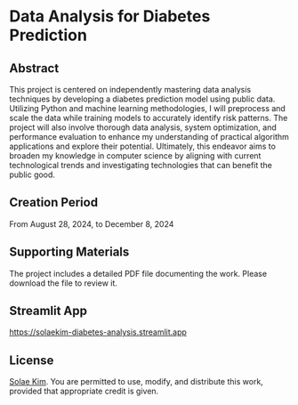 # Data Analysis for Diabetes Prediction
## Abstract
This project is centered on independently mastering data analysis techniques by developing a diabetes prediction model using public data. Utilizing Python and machine learning methodologies, I will preprocess and scale the data while training models to accurately identify risk patterns. The project will also involve thorough data analysis, system optimization, and performance evaluation to enhance my understanding of practical algorithm applications and explore their potential. Ultimately, this endeavor aims to broaden my knowledge in computer science by aligning with current technological trends and investigating technologies that can benefit the public good.
## Creation Period
From August 28, 2024, to December 8, 2024
## Supporting Materials
The project includes a detailed PDF file documenting the work. Please download the file to review it.
## Streamlit App
https://solaekim-diabetes-analysis.streamlit.app
## License
[Solae Kim](https://github.com/solaecloud/). You are permitted to use, modify, and distribute this work, provided that appropriate credit is given.
